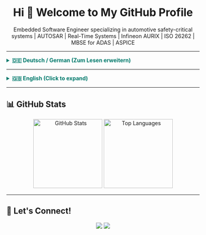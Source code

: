 <h1 align="center">Hi 👋 Welcome to My GitHub Profile</h1>

<p align="center">
  Embedded Software Engineer specializing in automotive safety-critical systems | AUTOSAR | Real-Time Systems | Infineon AURIX | ISO 26262 | MBSE for ADAS | ASPICE
</p>

<hr />

<details>
<summary style="font-weight:bold; cursor:pointer; color:#00796b;">🇩🇪 Deutsch / German (Zum Lesen erweitern)</summary>

<div style="margin-top:10px; border-left: 4px solid #4db6ac; padding-left: 12px;">

## 🧑‍💻 Professionelle Zusammenfassung

**Senior Embedded Software Engineer** mit langjähriger Erfahrung in der Automobilindustrie. Spezialisiert auf:

- AUTOSAR-konforme Embedded-Entwicklung
- Modellbasierte Systementwicklung (MBSE) von ADAS-Funktionen mit SysML in CAMEO
- Sichere Bootloader & Echtzeitsysteme  
- Sicherheitskritische Software auf Infineon AURIX  
- Funktionale Sicherheit nach ISO 26262 und ASPICE


Fundierte Kenntnisse in Embedded C/C++, Python und Rust sowie modellbasierten Architekturen.

---

## 🛠️ Fähigkeiten & Technologien

- **Sprachen:** C, C++14/17/20, Python, Rust, C#, Perl, SQL, MATLAB, RISC-V  
- **Protokolle:** Ethernet, CAN, SPI, I2C, UART, LWIP, SOME/IP, XCP  
- **Standards:** AUTOSAR, ISO 26262, ASPICE, MISRA C, CERT-C  
- **Werkzeuge:** Trace32, DOORS, Jenkins, Enterprise Architect, Rhapsody, Visual Studio, CANoe, Git, JIRA, Confluence  
- **Modellierung:** SysML, UML, RFLP, V-Modell, CAMEO Systems Modeler  
- **CI/CD:** Jenkins, GitHub Actions, GitLab CI, Bitbucket Pipelines, Conan, Artifactory  

---

## 📫 Kontakt

- ✉️ E-Mail: deine.email@beispiel.de  
- 🔗 LinkedIn: [linkedin.com/in/](https://linkedin.com/in/)  

</div>
</details>

---

<details>
<summary style="font-weight:bold; cursor:pointer; color:#00796b;">🇬🇧 English (Click to expand)</summary>

<div style="margin-top:10px; border-left: 4px solid #4db6ac; padding-left: 12px;">

## 🧑‍💻 Professional Summary

Embedded Software Engineer with extensive experience in the automotive industry. Focused on:

- AUTOSAR-compliant embedded development
- Model-Based Systems Engineering (MBSE) for ADAS functions using SysML in CAMEO
- Secure bootloaders & real-time operating systems  
- Safety-critical software on Infineon AURIX platforms  
- Functional safety compliance (ISO 26262, ASPICE)  

Skilled in Embedded C/C++, Python, and Rust and architecture-driven development.

---

## 🛠️ Skills & Technologies

- **Languages:** C, C++14/17/20, Python, Rust, C#, Perl, SQL, MATLAB, RISC-V  
- **Protocols:** Ethernet, CAN, SPI, I2C, UART, LWIP, SOME/IP, XCP  
- **Standards:** AUTOSAR, ISO 26262, ASPICE, MISRA C, CERT-C  
- **Tools:** Trace32, DOORS, Jenkins, Enterprise Architect, Rhapsody, Visual Studio, CANoe, Git, JIRA, Confluence  
- **Modeling:** SysML, UML, RFLP, V-Model, CAMEO Systems Modeler  
- **CI/CD:** Jenkins, GitHub Actions, GitLab CI, Bitbucket Pipelines, Conan, Artifactory  

---

## 📫 Contact

- ✉️ Email: your.email@example.com  
- 🔗 LinkedIn: [linkedin.com/in/an-yenne](https://linkedin.com/in/an-yenne)  

</div>
</details>

---

## 📊 GitHub Stats

<p align="center">
  <img src="https://github-readme-stats.vercel.app/api?username=AN-YENNE&show_icons=true&theme=tokyonight" alt="GitHub Stats" height="180"/>
  <img src="https://github-readme-stats.vercel.app/api/top-langs/?username=AN-YENNE&layout=compact&theme=tokyonight&langs_count=10&size_weight=0.5&count_weight=0.5" alt="Top Languages" height="180"/>
</p>

---

## 🔗 Let's Connect!

<p align="center">
  <a href="mailto:your.email@example.com"><img src="https://img.shields.io/badge/Email-Contact-blue?style=for-the-badge&logo=gmail"></a>
  <a href="https://linkedin.com/in/enne"><img src="https://img.shields.io/badge/LinkedIn-Connect-blue?style=for-the-badge&logo=linkedin"></a>
</p>
